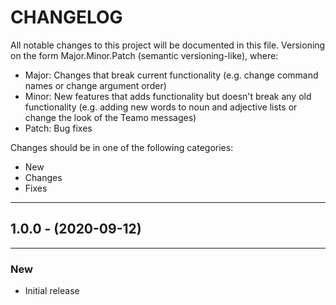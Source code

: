 # CHANGELOG

All notable changes to this project will be documented in this file. Versioning on the form Major.Minor.Patch (semantic versioning-like), where:

- Major: Changes that break current functionality (e.g. change command names or change argument order)
- Minor: New features that adds functionality but doesn't break any old functionality (e.g. adding new words to noun and adjective lists or change the look of the Teamo messages)
- Patch: Bug fixes

Changes should be in one of the following categories:
- New
- Changes
- Fixes
---

## 1.0.0 - (2020-09-12)
---

### New
* Initial release
